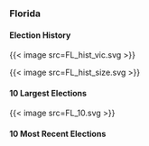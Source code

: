 ### Florida

#### Election History
{{< image src=FL_hist_vic.svg >}}

{{< image src=FL_hist_size.svg >}}

#### 10 Largest Elections
{{< image src=FL_10.svg >}}

#### 10 Most Recent Elections


